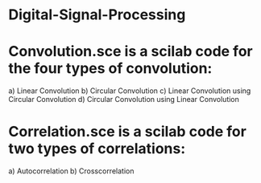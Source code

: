 # Digital-Signal-Processing

# Convolution.sce is a scilab code for the four types of convolution:
  a) Linear Convolution
  b) Circular Convolution
  c) Linear Convolution using Circular Convolution
  d) Circular Convolution using Linear Convolution
  
# Correlation.sce is a scilab code for two types of correlations:
  a) Autocorrelation
  b) Crosscorrelation
